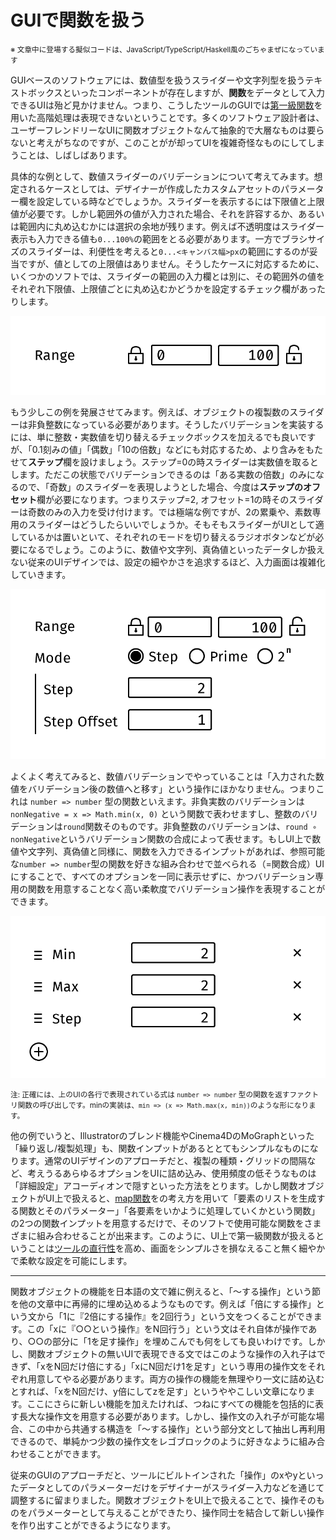 # GUIで関数を扱う

<small>※ 文章中に登場する擬似コードは、JavaScript/TypeScript/Haskell風のごちゃまぜになっています</small>

GUIベースのソフトウェアには、数値型を扱うスライダーや文字列型を扱うテキストボックスといったコンポーネントが存在しますが、**関数**をデータとして入力できるUIは殆ど見かけません。つまり、こうしたツールのGUIでは[第一級関数](https://ja.wikipedia.org/wiki/%E7%AC%AC%E4%B8%80%E7%B4%9A%E9%96%A2%E6%95%B0)を用いた高階処理は表現できないということです。多くのソフトウェア設計者は、ユーザーフレンドリーなUIに関数オブジェクトなんて抽象的で大層なものは要らないと考えがちなのですが、このことがが却ってUIを複雑奇怪なものにしてしまうことは、しばしばあります。

具体的な例として、数値スライダーのバリデーションについて考えてみます。想定されるケースとしては、デザイナーが作成したカスタムアセットのパラメーター欄を設定している時などでしょうか。スライダーを表示するには下限値と上限値が必要です。しかし範囲外の値が入力された場合、それを許容するか、あるいは範囲内に丸め込むかには選択の余地が残ります。例えば不透明度はスライダー表示も入力できる値も`0...100%`の範囲をとる必要があります。一方でブラシサイズのスライダーは、利便性を考えると`0...<キャンバス幅>px`の範囲にするのが妥当ですが、値としての上限値はありません。そうしたケースに対応するために、いくつかのソフトでは、スライダーの範囲の入力欄とは別に、その範囲外の値をそれぞれ下限値、上限値ごとに丸め込むかどうかを設定するチェック欄があったりします。

![](./_media/fn-in-gui_range.png)

もう少しこの例を発展させてみます。例えば、オブジェクトの複製数のスライダーは非負整数になっている必要があります。そうしたバリデーションを実装するには、単に整数・実数値を切り替えるチェックボックスを加えるでも良いですが、「0.1刻みの値」「偶数」「10の倍数」などにも対応するため、より含みをもたせて**ステップ**欄を設けましょう。ステップ=0の時スライダーは実数値を取るとします。ただこの状態でバリデーションできるのは「ある実数の倍数」のみになるので、「奇数」のスライダーを表現しようとした場合、今度は**ステップのオフセット**欄が必要になります。つまりステップ=2, オフセット=1の時そのスライダーは奇数のみの入力を受け付けます。では極端な例ですが、2の累乗や、素数専用のスライダーはどうしたらいいでしょうか。そもそもスライダーがUIとして適しているかは置いといて、それぞれのモードを切り替えるラジオボタンなどが必要になるでしょう。このように、数値や文字列、真偽値といったデータしか扱えない従来のUIデザインでは、設定の細やかさを追求するほど、入力画面は複雑化していきます。

![](./_media/fn-in-gui_complex.png)

よくよく考えてみると、数値バリデーションでやっていることは「入力された数値をバリデーション後の数値へと移す」という操作にほかなりません。つまりこれは `number => number` 型の関数といえます。非負実数のバリデーションは`nonNegative = x => Math.min(x, 0)` という関数で表わせますし、整数のバリデーションは`round`関数そのものです。非負整数のバリデーションは、`round ∘ nonNegative`というバリデーション関数の合成によって表せます。もしUI上で数値や文字列、真偽値と同様に、関数を入力できるインプットがあれば、参照可能な`number => number`型の関数を好きな組み合わせで並べられる（=関数合成）UIにすることで、すべてのオプションを一同に表示せずに、かつバリデーション専用の関数を用意することなく高い柔軟度でバリデーション操作を表現することができます。

![](./_media/fn-in-gui_composition.png)

<small>注: 正確には、上のUIの各行で表現されている式は `number => number` 型の関数を返すファクトリ関数の呼び出しです。minの実装は、`min => (x => Math.max(x, min))`のような形になります。</small>

他の例でいうと、Illustratorのブレンド機能やCinema4DのMoGraphといった「繰り返し/複製処理」も、関数インプットがあるととてもシンプルなものになります。通常のUIデザインのアプローチだと、複製の種類・グリッドの間隔など、考えうるあらゆるオプションをUIに詰め込み、使用頻度の低そうなものは「詳細設定」アコーディオンで隠すといった方法をとります。しかし関数オブジェクトがUI上で扱えると、[map関数](https://developer.mozilla.org/ja/docs/Web/JavaScript/Reference/Global_Objects/Array/map)をの考え方を用いて「要素のリストを生成する関数とそのパラメーター」「各要素をいかように処理していくかという関数」の2つの関数インプットを用意するだけで、そのソフトで使用可能な関数をさまざまに組み合わせることが出来ます。このように、UI上で第一級関数が扱えるということは[ツールの直行性](./orthogonality)を高め、画面をシンプルさを損なえること無く細やかで柔軟な設定を可能にします。

---

関数オブジェクトの機能を日本語の文で雑に例えると、「〜する操作」という節を他の文章中に再帰的に埋め込めるようなものです。例えば「倍にする操作」という文から「1に『2倍にする操作』を2回行う」という文をつくることができます。この「xに『○○という操作』をN回行う」という文はそれ自体が操作であり、○○の部分に「1を足す操作」を埋めこんでも何をしても良いわけです。しかし、関数オブジェクトの無いUIで表現できる文ではこのような操作の入れ子はできず、「xをN回だけ倍にする」「xにN回だけ1を足す」という専用の操作文をそれぞれ用意してやる必要があります。両方の操作の機能を無理やり一文に詰め込むとすれば、「xをN回だけ、y倍にしてzを足す」というややこしい文章になります。ここにさらに新しい機能を加えたければ、つねにすべての機能を包括的に表す長大な操作文を用意する必要があります。しかし、操作文の入れ子が可能な場合、この中から共通する構造を「〜する操作」という部分文として抽出し再利用できるので、単純かつ少数の操作文をレゴブロックのように好きなように組み合わせることができます。

従来のGUIのアプローチだと、ツールにビルトインされた「操作」のxやyといったデータとしてのパラメーターだけをデザイナーがスライダー入力などを通じて調整するに留まりました。関数オブジェクトをUI上で扱えることで、操作そのものをパラメーターとして与えることができたり、操作同士を結合して新しい操作を作り出すことができるようになります。
